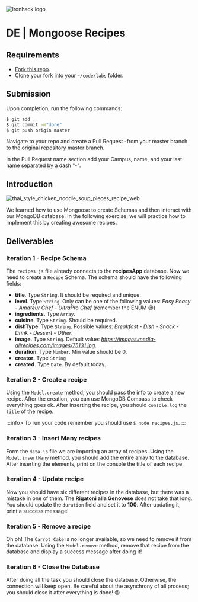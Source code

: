 ![Ironhack logo](https://i.imgur.com/1QgrNNw.png)

# DE | Mongoose Recipes

## Requirements

- [Fork this repo](https://guides.github.com/activities/forking/).
- Clone your fork into your `~/code/labs` folder.

## Submission

Upon completion, run the following commands:

```bash
$ git add .
$ git commit -m"done"
$ git push origin master
```

Navigate to your repo and create a Pull Request -from your master branch to the original repository master branch.

In the Pull Request name section add your Campus, name, and your last name separated by a dash "-".

## Introduction

![thai_style_chicken_noodle_soup_pieces_recipe_web](https://user-images.githubusercontent.com/23629340/38369283-ac1bda62-38e7-11e8-9c9b-d9df623f1bc3.jpg)

We learned how to use Mongoose to create Schemas and then interact with our MongoDB database. In the following exercise, we will practice how to implement this by creating awesome recipes.

## Deliverables

### Iteration 1 - Recipe Schema

The `recipes.js` file already connects to the **recipesApp** database. Now we need to create a `Recipe` Schema. The schema should have the following fields:

- **title**. Type `String`. It should be required and unique.
- **level**. Type `String`. Only can be one of the following values: *Easy Peasy* - *Amateur Chef* - *UltraPro Chef* (remember the ENUM :wink:)
- **ingredients**. Type `Array`.
- **cuisine**. Type `String`. Should be required.
- **dishType**. Type `String`. Possible values: *Breakfast* - *Dish* - *Snack* - *Drink* - *Dessert* - *Other*.
- **image**. Type `String`. Default value: *https://images.media-allrecipes.com/images/75131.jpg*.
- **duration**. Type `Number`. Min value should be 0.
- **creator**. Type `String`
- **created**. Type `Date`. By default today.

### Iteration 2 - Create a recipe

Using the `Model.create` method, you should pass the info to create a new recipe. After the creation, you can use MongoDB Compass to check everything goes ok. After inserting the recipe, you should `console.log` the `title` of the recipe.

:::info>
To run your code remember you should use `$ node recipes.js`.
:::

### Iteration 3 - Insert Many recipes

Form the `data.js` file we are importing an array of recipes. Using the `Model.insertMany` method, you should add the entire array to the database. After inserting the elements, print on the console the title of each recipe.

### Iteration 4 - Update recipe

Now you should have six different recipes in the database, but there was a mistake in one of them. The **Rigatoni alla Genovese** does not take that long. You should update the `duration` field and set it to **100**. After updating it, print a success message!

### Iteration 5 - Remove a recipe

Oh oh! The `Carrot Cake` is no longer available, so we need to remove it from the database. Using the `Model.remove` method, remove that recipe from the database and display a success message after doing it!

### Iteration 6 - Close the Database

After doing all the task you should close the database. Otherwise, the connection will keep open. Be careful about the asynchrony of all process; you should close it after everything is done! :wink:
